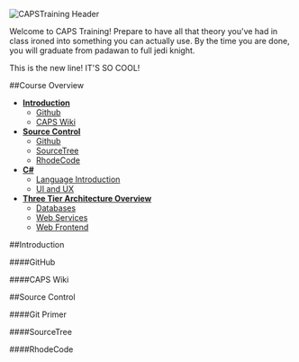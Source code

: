 ![CAPSTraining Header](https://github.com/CAPSTraining/Resources/blob/master/CAPSTraining-02.png)

Welcome to CAPS Training! Prepare to have all that theory you've had in class ironed into something you can actually use. By the time you are done, you will graduate from padawan to full jedi knight.

This is the new line! IT'S SO COOL!

##Course Overview

* [**Introduction**](#time-periods)
  * [Github](#github)
  * [CAPS Wiki](#caps-wiki)
* [**Source Control**](#time-periods)
  * [Github](#github)
  * [SourceTree](#sourcetree)
  * [RhodeCode](#rhodecode)
* [**C#**](#c-sharp)
  * [Language Introduction](#language-introduction)
  * [UI and UX](#ui-and-ux)
* [**Three Tier Architecture Overview**](#nsdate-datetools)
  * [Databases](#databases)
  * [Web Services](#web-services)
  * [Web Frontend](#web-frontend)

##Introduction

####GitHub

####CAPS Wiki

##Source Control

####Git Primer

####SourceTree

####RhodeCode
